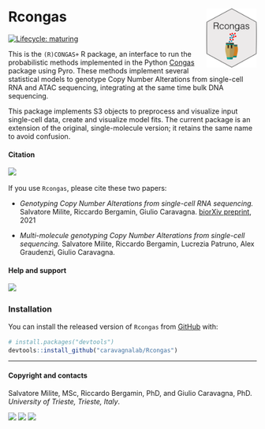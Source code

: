 
# Rcongas <a href='caravagnalab.github.io/rcongas'><img src='man/figures/logo.png' align="right" height="120" /></a>

<!-- badges: start -->

[![Lifecycle:
maturing](https://img.shields.io/badge/lifecycle-maturing-blue.svg)](https://www.tidyverse.org/lifecycle/#maturing)
<!-- badges: end -->

This is the `(R)CONGAS+` R package, an interface to run the
probabilistic methods implemented in the Python
[Congas](https://github.com/Militeee/congas) package using Pyro. These
methods implement several statistical models to genotype Copy Number
Alterations from single-cell RNA and ATAC sequencing, integrating at the
same time bulk DNA sequencing.

This package implements S3 objects to preprocess and visualize input
single-cell data, create and visualize model fits. The current package
is an extension of the original, single-molecule version; it retains the
same name to avoid confusion.

#### Citation

[![](https://img.shields.io/badge/doi-10.1101/2021.02.02.429335-red.svg)](https://doi.org/10.1101/2021.02.02.429335)

If you use `Rcongas`, please cite these two papers:

-   *Genotyping Copy Number Alterations from single-cell RNA
    sequencing.* Salvatore Milite, Riccardo Bergamin, Giulio Caravagna.
    [biorXiv
    preprint](https://www.biorxiv.org/content/10.1101/2021.02.02.429335v1),
    2021

-   *Multi-molecule genotyping Copy Number Alterations from single-cell
    sequencing.* Salvatore Milite, Riccardo Bergamin, Lucrezia Patruno,
    Alex Graudenzi, Giulio Caravagna.

#### Help and support

[![](https://img.shields.io/badge/GitHub%20Pages-https://caravagnalab.github.io/rcongas/-steelblue.svg)](https://caravagnalab.github.io/rcongas)

### Installation

You can install the released version of `Rcongas` from
[GitHub](https://github.com/) with:

``` r
# install.packages("devtools")
devtools::install_github("caravagnalab/Rcongas")
```

------------------------------------------------------------------------

#### Copyright and contacts

Salvatore Milite, MSc, Riccardo Bergamin, PhD, and Giulio Caravagna,
PhD. *University of Trieste, Trieste, Italy*.

[![](https://img.shields.io/badge/Email-gcaravagn@gmail.com-steelblue.svg)](mailto:gcaravagn@gmail.com)
[![](https://img.shields.io/badge/CDS%20Lab%20Github-caravagnalab-seagreen.svg)](https://github.com/caravagnalab)
[![](https://img.shields.io/badge/CDS%20Lab%20webpage-https://www.caravagnalab.org/-red.svg)](https://www.caravagnalab.org/)
